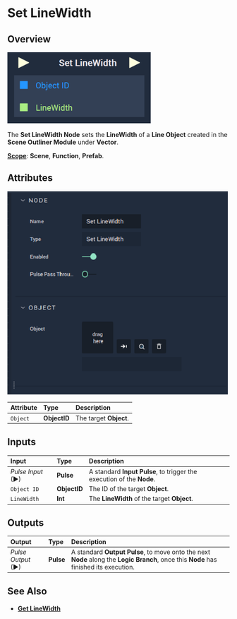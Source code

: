 # Set LineWidth

## Overview

![The Set LineWidth Node.](../../../../.gitbook/assets/setlinewidthupdatedimage.png)

The **Set LineWidth Node** sets the **LineWidth** of a **Line Object** created in the **Scene Outliner Module** under **Vector**.

[**Scope**](../../../overview.md#scopes): **Scene**, **Function**, **Prefab**.

## Attributes

![The Set LineWidth Node Attributes.](../../../../.gitbook/assets/node-set-linewidth-attr.png)

| Attribute | Type | Description |
| :--- | :--- | :--- |
| `Object` | **ObjectID** | The target **Object**. |

## Inputs

| Input | Type | Description |
| :--- | :--- | :--- |
| _Pulse Input_ \(►\) | **Pulse** | A standard **Input Pulse**, to trigger the execution of the **Node**. |
| `Object ID` | **ObjectID** | The ID of the target **Object**. |
| `LineWidth` | **Int** | The **LineWidth** of the target **Object**. |

## Outputs

| Output | Type | Description |
| :--- | :--- | :--- |
| _Pulse Output_ \(►\) | **Pulse** | A standard **Output Pulse**, to move onto the next **Node** along the **Logic Branch**, once this **Node** has finished its execution. |

## See Also

* [**Get LineWidth**](getlinewidth.md)

